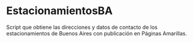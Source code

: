 # EstacionamientosBA
Script que obtiene las direcciones y datos de contacto de los estacionamientos de Buenos Aires con publicación en Páginas Amarillas.
